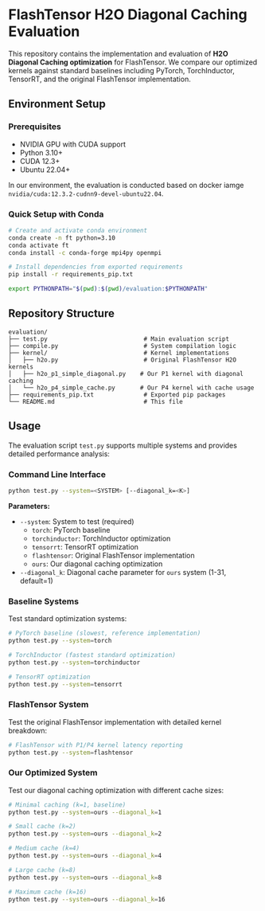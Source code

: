 # FlashTensor H2O Diagonal Caching Evaluation

This repository contains the implementation and evaluation of **H2O Diagonal Caching optimization** for FlashTensor. We compare our optimized kernels against standard baselines including PyTorch, TorchInductor, TensorRT, and the original FlashTensor implementation.

## Environment Setup

### Prerequisites
- NVIDIA GPU with CUDA support
- Python 3.10+
- CUDA 12.3+
- Ubuntu 22.04+

In our environment, the evaluation is conducted based on docker iamge `nvidia/cuda:12.3.2-cudnn9-devel-ubuntu22.04`.
### Quick Setup with Conda

```bash
# Create and activate conda environment
conda create -n ft python=3.10
conda activate ft
conda install -c conda-forge mpi4py openmpi

# Install dependencies from exported requirements
pip install -r requirements_pip.txt

export PYTHONPATH="$(pwd):$(pwd)/evaluation:$PYTHONPATH"
```


## Repository Structure

```
evaluation/
├── test.py                           # Main evaluation script
├── compile.py                        # System compilation logic
├── kernel/                           # Kernel implementations
│   ├── h2o.py                        # Original FlashTensor H2O kernels
│   ├── h2o_p1_simple_diagonal.py    # Our P1 kernel with diagonal caching
│   └── h2o_p4_simple_cache.py       # Our P4 kernel with cache usage
├── requirements_pip.txt              # Exported pip packages
└── README.md                         # This file
```

## Usage

The evaluation script `test.py` supports multiple systems and provides detailed performance analysis:

### Command Line Interface

```bash
python test.py --system=<SYSTEM> [--diagonal_k=<K>]
```

**Parameters:**
- `--system`: System to test (required)
  - `torch`: PyTorch baseline
  - `torchinductor`: TorchInductor optimization
  - `tensorrt`: TensorRT optimization
  - `flashtensor`: Original FlashTensor implementation
  - `ours`: Our diagonal caching optimization
- `--diagonal_k`: Diagonal cache parameter for `ours` system (1-31, default=1)

### Baseline Systems

Test standard optimization systems:

```bash
# PyTorch baseline (slowest, reference implementation)
python test.py --system=torch

# TorchInductor (fastest standard optimization)
python test.py --system=torchinductor

# TensorRT optimization
python test.py --system=tensorrt
```

### FlashTensor System

Test the original FlashTensor implementation with detailed kernel breakdown:

```bash
# FlashTensor with P1/P4 kernel latency reporting
python test.py --system=flashtensor
```


### Our Optimized System

Test our diagonal caching optimization with different cache sizes:

```bash
# Minimal caching (k=1, baseline)
python test.py --system=ours --diagonal_k=1

# Small cache (k=2)
python test.py --system=ours --diagonal_k=2

# Medium cache (k=4)
python test.py --system=ours --diagonal_k=4

# Large cache (k=8)
python test.py --system=ours --diagonal_k=8

# Maximum cache (k=16)
python test.py --system=ours --diagonal_k=16
```
